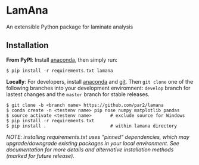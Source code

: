 # LamAna

An extensible Python package for laminate analysis

## Installation

**From PyPI**: Install [anaconda](https://www.continuum.io/downloads), then simply run:

    $ pip install -r requirements.txt lamana

**Locally**: For developers, install [anaconda](https://www.continuum.io/downloads) and [git](https://git-scm.com/downloads). Then `git clone` one of the following branches into your development enviromnent: `develop` branch for lastest changes and the `master` branch for stable releases.

    $ git clone -b <branch name> https://github.com/par2/lamana
    $ conda create -n <testenv name> pip nose numpy matplotlib pandas
    $ source activate <testenv name>       # exclude source for Windows
    $ pip install -r requirements.txt
    $ pip install .                        # within lamana directory

*NOTE: installing requirements.txt uses "pinned" dependencies, which may upgrade/downgrade existing packages in your local environment.  See documentation for more details and alternative installation methods (marked for future release).*
